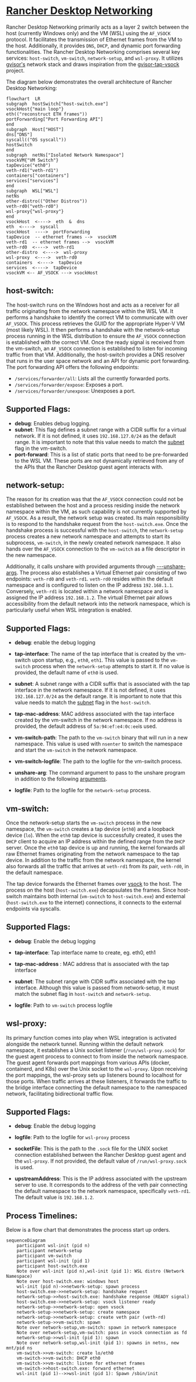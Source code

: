 
# [Rancher Desktop Networking](../../../src/go/networking/)

Rancher Desktop Networking primarily acts as a layer 2 switch between the host (currently Windows only) and the VM (WSL) using the `AF_VSOCK` protocol. It facilitates the transmission of Ethernet frames from the VM to the host. Additionally, it provides `DNS`, `DHCP`, and dynamic port forwarding functionalities. The Rancher Desktop Networking comprises several key services: `host-switch`, `vm-switch`, `network-setup`, and `wsl-proxy`. It utilizes [gvisor's](https://github.com/google/gvisor) network stack and draws inspiration from the [gvisor-tap-vsock](https://github.com/google/gvisor) project.

The diagram below demonstrates the overall architecture of Rancher Desktop Networking:

```mermaid
flowchart  LR
subgraph  hostSwitch["host-switch.exe"]
vsockHost{"main loop"}
eth(("reconstruct ETH frames"))
portForwarding["Port Forwarding API"]
end
subgraph  Host["HOST"]
dns["DNS"]
syscall(("OS syscall"))
hostSwitch
end
subgraph  netNs["Isolated Network Namespace"]
vsockVM{"VM Switch"}
tapDevice("eth0")
veth-rd1("veth-rd1")
containers["containers"]
services["services"]
end
subgraph  WSL["WSL"]
netNs
other-distro(("Other Distros"))
veth-rd0("veth-rd0")
wsl-proxy{"wsl-proxy"}
end
vsockHost  <---->  eth  &  dns
eth  <---->  syscall
vsockHost  ---->  portForwarding
tapDevice  -- ethernet frames -->  vsockVM
veth-rd1  -- ethernet frames -->  vsockVM
veth-rd0  <---->  veth-rd1
other-distro  <---->  wsl-proxy
wsl-proxy  <---->  veth-rd0
containers  <---->  tapDevice
services  <---->  tapDevice
vsockVM <-- AF_VSOCK ---> vsockHost
```

## host-switch:

The host-switch runs on the Windows host and acts as a receiver for all traffic originating from the network namespace within the WSL VM. It performs a handshake to identify the correct VM to communicate with over `AF_VSOCK`. This process retrieves the GUID for the appropriate Hyper-V VM (most likely WSL). It then performs a handshake with the network-setup process running in the WSL distribution to ensure the `AF_VSOCK` connection is established with the correct VM. Once the ready signal is received from the vm-switch, an `AF_VSOCK` connection is established to listen for incoming traffic from that VM. Additionally, the host-switch provides a DNS resolver that runs in the user space network and an API for dynamic port forwarding. The port forwarding API offers the following endpoints:

- `/services/forwarder/all`: Lists all the currently forwarded ports.
- `/services/forwarder/expose`: Exposes a port.
- `/services/forwarder/unexpose`: Unexposes a port.

## Supported Flags:

- **debug**: Enables debug logging.
- **subnet**: This flag defines a subnet range with a CIDR suffix for a virtual network. If it is not defined, it uses `192.168.127.0/24` as the default range. It is important to note that this value needs to match the [subnet](https://github.com/rancher-sandbox/rancher-desktop/blob/6abacdc804d6414f17439a97f22e0c9c87f6249d/cmd/vm/switch_linux.go#L59) flag in the vm-switch.
- **port-forward**: This is a list of static ports that need to be pre-forwarded to the WSL VM. These ports are not dynamically retrieved from any of the APIs that the Rancher Desktop guest agent interacts with.

## network-setup:

The reason for its creation was that the `AF_VSOCK` connection could not be established between the host and a process residing inside the network namespace within the VM, as such capability is not currently supported by `AF_VSOCK`. As a result, the network setup was created. Its main responsibility is to respond to the handshake request from the `host-switch.exe`. Once the handshake process is successful with the `host-switch`, the `network-setup` process creates a new network namespace and attempts to start its subprocess, `vm-switch`, in the newly created network namespace. It also hands over the `AF_VSOCK` connection to the `vm-switch` as a file descriptor in the new namespace.

Additionally, it calls unshare with provided arguments through [---unshare-args](https://github.com/rancher-sandbox/rancher-desktop/blob/6abacdc804d6414f17439a97f22e0c9c87f6249d/cmd/network/setup_linux.go#L272). The process also establishes a Virtual Ethernet pair consisting of two endpoints: `veth-rd0` and `veth-rd1`. `veth-rd0` resides within the default namespace and is configured to listen on the IP address `192.168.1.1`. Conversely, `veth-rd1` is located within a network namespace and is assigned the IP address `192.168.1.2`. The virtual Ethernet pair allows accessibility from the default network into the network namespace, which is particularly useful when WSL integration is enabled.

## Supported Flags:

- **debug**: enable the debug logging

- **tap-interface**: The name of the tap interface that is created by the vm-switch upon startup, e.g., `eth0`, `eth1`. This value is passed to the `vm-switch` process when the `network-setup` attempts to start it. If no value is provided, the default name of `eth0` is used.

- **subnet**: A subnet range with a CIDR suffix that is associated with the tap interface in the network namespace. If it is not defined, it uses `192.168.127.0/24` as the default range. It is important to note that this value needs to match the [subnet](https://github.com/rancher-sandbox/rancher-desktop/blob/6abacdc804d6414f17439a97f22e0c9c87f6249d/cmd/host/switch_windows.go#L54) flag in the `host-switch`.

- **tap-mac-address**: MAC address associated with the tap interface created by the vm-switch in the network namespace. If no address is provided, the default address of `5a:94:ef:e4:0c:ee`is used.

- **vm-switch-path**: The path to the `vm-switch` binary that will run in a new namespace. This value is used with `nsenter` to switch the namespace and start the `vm-switch` in the network namespace.

- **vm-switch-logfile**: The path to the logfile for the vm-switch process.

- **unshare-arg**: The command argument to pass to the unshare program in addition to the following [arguments](https://github.com/rancher-sandbox/rancher-desktop/blob/6abacdc804d6414f17439a97f22e0c9c87f6249d/cmd/network/setup_linux.go#L272).

- **logfile**: Path to the logfile for the `network-setup` process.

## vm-switch:

Once the network-setup starts the `vm-switch` process in the new namespace, the `vm-switch` creates a tap device (`eth0`) and a loopback device (`lo`). When the `eth0` tap device is successfully created, it uses the `DHCP` client to acquire an IP address within the defined range from the `DHCP` server. Once the `eth0` tap device is up and running, the kernel forwards all raw Ethernet frames originating from the network namespace to the tap device. In addition to the traffic from the network namespace, the kernel also forwards all the traffic that arrives at `veth-rd1` from its pair, `veth-rd0`, in the default namespace.

The tap device forwards the Ethernet frames over [vsock](https://wiki.qemu.org/Features/VirtioVsock) to the host. The process on the host (`host-switch.exe`) decapsulates the frames. Since host-switch maintains both internal (`vm-switch` to `host-switch.exe`) and external (`host-switch.exe` to the internet) connections, it connects to the external endpoints via syscalls.

## Supported Flags:

- **debug**: Enable the debug logging

- **tap-interface**: Tap interface name to create, eg. eth0, eth1

- **tap-mac-address** : MAC address that is associated with the tap interface

- **subnet**: The subnet range with CIDR suffix associated with the tap interface. Although this value is passed from network-setup, it must match the subnet flag in `host-switch` and `network-setup`.

- **logfile**: Path to `vm-switch` process logfile

## wsl-proxy:

Its primary function comes into play when WSL integration is activated alongside the network tunnel. Running within the default network namespace, it establishes a Unix socket listener (`/run/wsl-proxy.sock`) for the guest agent process to connect to from inside the network namespace. The guest agent forwards port mappings from various APIs (docker, containerd, and K8s) over the Unix socket to the `wsl-proxy`. Upon receiving the port mappings, the wsl-proxy sets up listeners bound to localhost for those ports. When traffic arrives at these listeners, it forwards the traffic to the bridge interface connecting the default namespace to the namespaced network, facilitating bidirectional traffic flow.

## Supported Flags:

- **debug**: Enable the debug logging

- **logfile**: Path to the logfile for `wsl-proxy` process

- **socketFile**: This is the path to the `.sock` file for the UNIX socket connection established between the Rancher Desktop guest agent and the `wsl-proxy`. If not provided, the default value of `/run/wsl-proxy.sock` is used.

- **upstreamAddress**: This is the IP address associated with the upstream server to use. It corresponds to the address of the veth pair connecting the default namespace to the network namespace, specifically `veth-rd1`. The default value is `192.168.1.2`.


## Process Timelines:

Below is a flow chart that demonstrates the process start up orders.

```mermaid
sequenceDiagram
    participant wsl-init (pid n)
    participant network-setup
    participant vm-switch
    participant wsl-init (pid 1)
    participant host-switch.exe
    Note over wsl-init (pid n),wsl-init (pid 1): WSL distro (Network Namespace)
    Note over host-switch.exe: windows host
    wsl-init (pid n)->>network-setup: spawn process
    host-switch.exe->>network-setup: handshake request
    network-setup->>host-switch.exe: handshake response (READY signal)
    host-switch.exe->>network-setup: vsock listener ready
    network-setup->>network-setup: open vsock
    network-setup->>network-setup: create namespace
    network-setup->>network-setup: create veth pair (veth-rd)
    network-setup->>vm-switch: spawn
    Note over network-setup,vm-switch: spawn in network namespace
    Note over network-setup,vm-switch: pass in vsock connection as fd
    network-setup->>wsl-init (pid 1): spawn
    Note over network-setup,wsl-init (pid 1): spawns in netns, new mnt/pid ns
    vm-switch->>vm-switch: create lo/eth0
    vm-switch->>vm-switch: DHCP eth0
    vm-switch->>vm-switch: listen for ethernet frames
    vm-switch->>host-switch.exe: forward ethernet
    wsl-init (pid 1)-->>wsl-init (pid 1): Spawn /sbin/init
```
